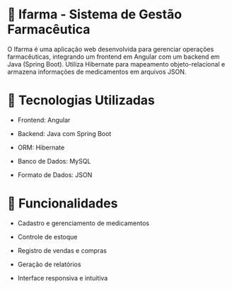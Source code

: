 # 💊 Ifarma - Sistema de Gestão Farmacêutica
O Ifarma é uma aplicação web desenvolvida para gerenciar operações farmacêuticas, integrando um frontend em Angular com um backend em Java (Spring Boot). Utiliza Hibernate para mapeamento objeto-relacional e armazena informações de medicamentos em arquivos JSON.

# 🚀 Tecnologias Utilizadas
* Frontend: Angular

* Backend: Java com Spring Boot

* ORM: Hibernate

* Banco de Dados: MySQL

* Formato de Dados: JSON

# 🎯 Funcionalidades
* Cadastro e gerenciamento de medicamentos

* Controle de estoque

* Registro de vendas e compras

* Geração de relatórios

* Interface responsiva e intuitiva
